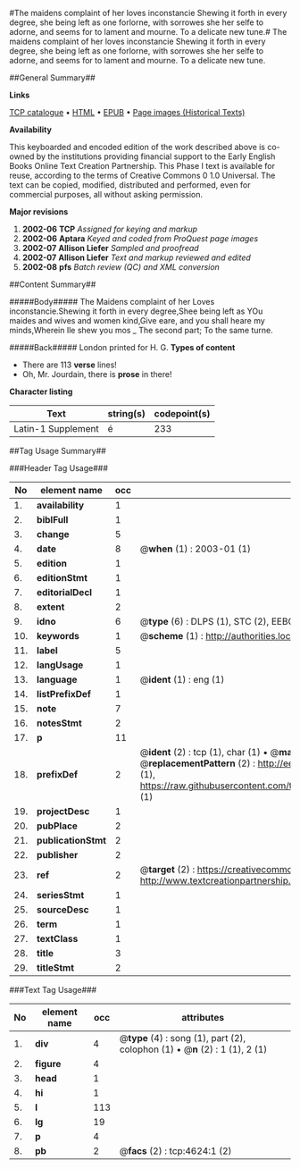 #The maidens complaint of her loves inconstancie Shewing it forth in every degree, she being left as one forlorne, with sorrowes she her selfe to adorne, and seems for to lament and mourne. To a delicate new tune.#
The maidens complaint of her loves inconstancie Shewing it forth in every degree, she being left as one forlorne, with sorrowes she her selfe to adorne, and seems for to lament and mourne. To a delicate new tune.

##General Summary##

**Links**

[TCP catalogue](http://www.ota.ox.ac.uk/tcp/)  • 
[HTML](http://tei.it.ox.ac.uk/tcp/Texts-HTML/free/A06/A06745.html)  • 
[EPUB](http://tei.it.ox.ac.uk/tcp/Texts-EPUB/free/A06/A06745.epub) • 
[Page images (Historical Texts)](https://data.historicaltexts.jisc.ac.uk/view?pubId=eebo-99840151e&pageId=eebo-99840151e-4624-1)

**Availability**

This keyboarded and encoded edition of the
	       work described above is co-owned by the institutions
	       providing financial support to the Early English Books
	       Online Text Creation Partnership. This Phase I text is
	       available for reuse, according to the terms of Creative
	       Commons 0 1.0 Universal. The text can be copied,
	       modified, distributed and performed, even for
	       commercial purposes, all without asking permission.

**Major revisions**

1. __2002-06__ __TCP__ *Assigned for keying and markup*
1. __2002-06__ __Aptara__ *Keyed and coded from ProQuest page images*
1. __2002-07__ __Allison Liefer__ *Sampled and proofread*
1. __2002-07__ __Allison Liefer__ *Text and markup reviewed and edited*
1. __2002-08__ __pfs__ *Batch review (QC) and XML conversion*

##Content Summary##

#####Body#####
The Maidens complaint of her Loves inconstancie.Shewing it forth in every degree,Shee being left as YOu maides and wives and women kind,Give eare, and you shall heare my minds,Wherein Ile shew you mos
    _ The second part; To the same turne.

#####Back#####
London printed for H. G.
**Types of content**

  * There are 113 **verse** lines!
  * Oh, Mr. Jourdain, there is **prose** in there!

**Character listing**


|Text|string(s)|codepoint(s)|
|---|---|---|
|Latin-1 Supplement|é|233|

##Tag Usage Summary##

###Header Tag Usage###

|No|element name|occ|attributes|
|---|---|---|---|
|1.|__availability__|1||
|2.|__biblFull__|1||
|3.|__change__|5||
|4.|__date__|8| @__when__ (1) : 2003-01 (1)|
|5.|__edition__|1||
|6.|__editionStmt__|1||
|7.|__editorialDecl__|1||
|8.|__extent__|2||
|9.|__idno__|6| @__type__ (6) : DLPS (1), STC (2), EEBO-CITATION (1), PROQUEST (1), VID (1)|
|10.|__keywords__|1| @__scheme__ (1) : http://authorities.loc.gov/ (1)|
|11.|__label__|5||
|12.|__langUsage__|1||
|13.|__language__|1| @__ident__ (1) : eng (1)|
|14.|__listPrefixDef__|1||
|15.|__note__|7||
|16.|__notesStmt__|2||
|17.|__p__|11||
|18.|__prefixDef__|2| @__ident__ (2) : tcp (1), char (1)  •  @__matchPattern__ (2) : ([0-9\-]+):([0-9IVX]+) (1), (.+) (1)  •  @__replacementPattern__ (2) : http://eebo.chadwyck.com/downloadtiff?vid=$1&page=$2 (1), https://raw.githubusercontent.com/textcreationpartnership/Texts/master/tcpchars.xml#$1 (1)|
|19.|__projectDesc__|1||
|20.|__pubPlace__|2||
|21.|__publicationStmt__|2||
|22.|__publisher__|2||
|23.|__ref__|2| @__target__ (2) : https://creativecommons.org/publicdomain/zero/1.0/ (1), http://www.textcreationpartnership.org/docs/. (1)|
|24.|__seriesStmt__|1||
|25.|__sourceDesc__|1||
|26.|__term__|1||
|27.|__textClass__|1||
|28.|__title__|3||
|29.|__titleStmt__|2||


###Text Tag Usage###

|No|element name|occ|attributes|
|---|---|---|---|
|1.|__div__|4| @__type__ (4) : song (1), part (2), colophon (1)  •  @__n__ (2) : 1 (1), 2 (1)|
|2.|__figure__|4||
|3.|__head__|1||
|4.|__hi__|1||
|5.|__l__|113||
|6.|__lg__|19||
|7.|__p__|4||
|8.|__pb__|2| @__facs__ (2) : tcp:4624:1 (2)|
